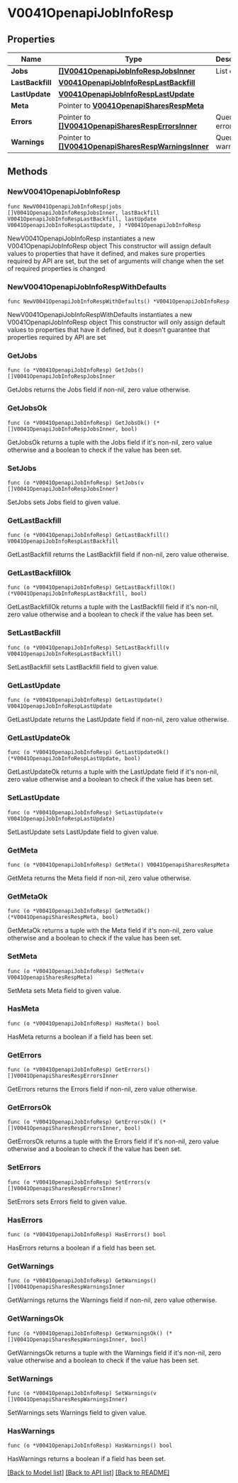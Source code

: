 # V0041OpenapiJobInfoResp

## Properties

Name | Type | Description | Notes
------------ | ------------- | ------------- | -------------
**Jobs** | [**[]V0041OpenapiJobInfoRespJobsInner**](V0041OpenapiJobInfoRespJobsInner.md) | List of jobs | 
**LastBackfill** | [**V0041OpenapiJobInfoRespLastBackfill**](V0041OpenapiJobInfoRespLastBackfill.md) |  | 
**LastUpdate** | [**V0041OpenapiJobInfoRespLastUpdate**](V0041OpenapiJobInfoRespLastUpdate.md) |  | 
**Meta** | Pointer to [**V0041OpenapiSharesRespMeta**](V0041OpenapiSharesRespMeta.md) |  | [optional] 
**Errors** | Pointer to [**[]V0041OpenapiSharesRespErrorsInner**](V0041OpenapiSharesRespErrorsInner.md) | Query errors | [optional] 
**Warnings** | Pointer to [**[]V0041OpenapiSharesRespWarningsInner**](V0041OpenapiSharesRespWarningsInner.md) | Query warnings | [optional] 

## Methods

### NewV0041OpenapiJobInfoResp

`func NewV0041OpenapiJobInfoResp(jobs []V0041OpenapiJobInfoRespJobsInner, lastBackfill V0041OpenapiJobInfoRespLastBackfill, lastUpdate V0041OpenapiJobInfoRespLastUpdate, ) *V0041OpenapiJobInfoResp`

NewV0041OpenapiJobInfoResp instantiates a new V0041OpenapiJobInfoResp object
This constructor will assign default values to properties that have it defined,
and makes sure properties required by API are set, but the set of arguments
will change when the set of required properties is changed

### NewV0041OpenapiJobInfoRespWithDefaults

`func NewV0041OpenapiJobInfoRespWithDefaults() *V0041OpenapiJobInfoResp`

NewV0041OpenapiJobInfoRespWithDefaults instantiates a new V0041OpenapiJobInfoResp object
This constructor will only assign default values to properties that have it defined,
but it doesn't guarantee that properties required by API are set

### GetJobs

`func (o *V0041OpenapiJobInfoResp) GetJobs() []V0041OpenapiJobInfoRespJobsInner`

GetJobs returns the Jobs field if non-nil, zero value otherwise.

### GetJobsOk

`func (o *V0041OpenapiJobInfoResp) GetJobsOk() (*[]V0041OpenapiJobInfoRespJobsInner, bool)`

GetJobsOk returns a tuple with the Jobs field if it's non-nil, zero value otherwise
and a boolean to check if the value has been set.

### SetJobs

`func (o *V0041OpenapiJobInfoResp) SetJobs(v []V0041OpenapiJobInfoRespJobsInner)`

SetJobs sets Jobs field to given value.


### GetLastBackfill

`func (o *V0041OpenapiJobInfoResp) GetLastBackfill() V0041OpenapiJobInfoRespLastBackfill`

GetLastBackfill returns the LastBackfill field if non-nil, zero value otherwise.

### GetLastBackfillOk

`func (o *V0041OpenapiJobInfoResp) GetLastBackfillOk() (*V0041OpenapiJobInfoRespLastBackfill, bool)`

GetLastBackfillOk returns a tuple with the LastBackfill field if it's non-nil, zero value otherwise
and a boolean to check if the value has been set.

### SetLastBackfill

`func (o *V0041OpenapiJobInfoResp) SetLastBackfill(v V0041OpenapiJobInfoRespLastBackfill)`

SetLastBackfill sets LastBackfill field to given value.


### GetLastUpdate

`func (o *V0041OpenapiJobInfoResp) GetLastUpdate() V0041OpenapiJobInfoRespLastUpdate`

GetLastUpdate returns the LastUpdate field if non-nil, zero value otherwise.

### GetLastUpdateOk

`func (o *V0041OpenapiJobInfoResp) GetLastUpdateOk() (*V0041OpenapiJobInfoRespLastUpdate, bool)`

GetLastUpdateOk returns a tuple with the LastUpdate field if it's non-nil, zero value otherwise
and a boolean to check if the value has been set.

### SetLastUpdate

`func (o *V0041OpenapiJobInfoResp) SetLastUpdate(v V0041OpenapiJobInfoRespLastUpdate)`

SetLastUpdate sets LastUpdate field to given value.


### GetMeta

`func (o *V0041OpenapiJobInfoResp) GetMeta() V0041OpenapiSharesRespMeta`

GetMeta returns the Meta field if non-nil, zero value otherwise.

### GetMetaOk

`func (o *V0041OpenapiJobInfoResp) GetMetaOk() (*V0041OpenapiSharesRespMeta, bool)`

GetMetaOk returns a tuple with the Meta field if it's non-nil, zero value otherwise
and a boolean to check if the value has been set.

### SetMeta

`func (o *V0041OpenapiJobInfoResp) SetMeta(v V0041OpenapiSharesRespMeta)`

SetMeta sets Meta field to given value.

### HasMeta

`func (o *V0041OpenapiJobInfoResp) HasMeta() bool`

HasMeta returns a boolean if a field has been set.

### GetErrors

`func (o *V0041OpenapiJobInfoResp) GetErrors() []V0041OpenapiSharesRespErrorsInner`

GetErrors returns the Errors field if non-nil, zero value otherwise.

### GetErrorsOk

`func (o *V0041OpenapiJobInfoResp) GetErrorsOk() (*[]V0041OpenapiSharesRespErrorsInner, bool)`

GetErrorsOk returns a tuple with the Errors field if it's non-nil, zero value otherwise
and a boolean to check if the value has been set.

### SetErrors

`func (o *V0041OpenapiJobInfoResp) SetErrors(v []V0041OpenapiSharesRespErrorsInner)`

SetErrors sets Errors field to given value.

### HasErrors

`func (o *V0041OpenapiJobInfoResp) HasErrors() bool`

HasErrors returns a boolean if a field has been set.

### GetWarnings

`func (o *V0041OpenapiJobInfoResp) GetWarnings() []V0041OpenapiSharesRespWarningsInner`

GetWarnings returns the Warnings field if non-nil, zero value otherwise.

### GetWarningsOk

`func (o *V0041OpenapiJobInfoResp) GetWarningsOk() (*[]V0041OpenapiSharesRespWarningsInner, bool)`

GetWarningsOk returns a tuple with the Warnings field if it's non-nil, zero value otherwise
and a boolean to check if the value has been set.

### SetWarnings

`func (o *V0041OpenapiJobInfoResp) SetWarnings(v []V0041OpenapiSharesRespWarningsInner)`

SetWarnings sets Warnings field to given value.

### HasWarnings

`func (o *V0041OpenapiJobInfoResp) HasWarnings() bool`

HasWarnings returns a boolean if a field has been set.


[[Back to Model list]](../README.md#documentation-for-models) [[Back to API list]](../README.md#documentation-for-api-endpoints) [[Back to README]](../README.md)



